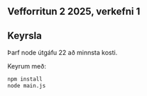 ## Vefforritun 2 2025, verkefni 1
## Keyrsla

Þarf node útgáfu 22 að minnsta kosti.

Keyrum með:

```bash
npm install
node main.js
```